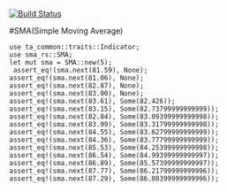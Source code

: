 [![Build Status](https://travis-ci.com/immortalinfidel/sma-rs.svg?branch=master)](https://travis-ci.com/immortalinfidel/sma-rs)

#SMA(Simple Moving Average)
```
use ta_common::traits::Indicator;
use sma_rs::SMA;
let mut sma = SMA::new(5);
 assert_eq!(sma.next(81.59), None);
assert_eq!(sma.next(81.06), None);
assert_eq!(sma.next(82.87), None);
assert_eq!(sma.next(83.00), None);
assert_eq!(sma.next(83.61), Some(82.426));
assert_eq!(sma.next(83.15), Some(82.73799999999999));
assert_eq!(sma.next(82.84), Some(83.09399999999998));
assert_eq!(sma.next(83.99), Some(83.31799999999998));
assert_eq!(sma.next(84.55), Some(83.62799999999999));
assert_eq!(sma.next(84.36), Some(83.77799999999999));
assert_eq!(sma.next(85.53), Some(84.25399999999998));
assert_eq!(sma.next(86.54), Some(84.99399999999997));
assert_eq!(sma.next(86.89), Some(85.57399999999997));
assert_eq!(sma.next(87.77), Some(86.21799999999996));
assert_eq!(sma.next(87.29), Some(86.80399999999996));
```